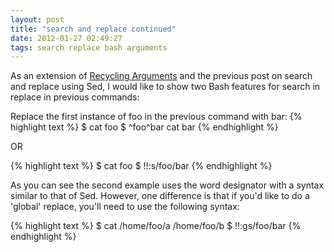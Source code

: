 ```yaml
---
layout: post
title: "search and replace continued"
date: 2012-01-27 02:49:27
tags: search replace bash arguments
---
```


<p>
As an extension of <a href="http://segv.me/posts/9">Recycling Arguments</a> and the previous post on search and replace using Sed, I would like to show two Bash features for search in replace in previous commands:
</p>

<p>

Replace the first instance of foo in the previous command with bar:
{% highlight text %}
$ cat foo
$ ^foo^bar
cat bar
{% endhighlight %}

OR

{% highlight text %}
$ cat foo
$ !!:s/foo/bar
{% endhighlight %}
</p>

<p>

As you can see the second example uses the word designator with a syntax similar to that of Sed. However, one difference is that if you'd like to do a 'global' replace, you'll need to use the following syntax:

{% highlight text %}
$ cat /home/foo/a /home/foo/b
$ !!:gs/foo/bar
{% endhighlight %}
</p>

<p>
